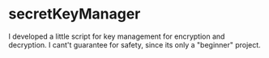 # secretKeyManager

I developed a little script for key management for encryption and decryption. 
I cant't guarantee for safety, since its only a "beginner" project. 
